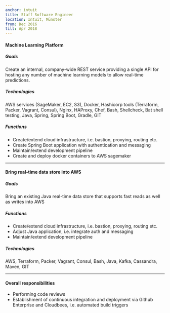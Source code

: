```yaml
---
anchor: intuit
title: Staff Software Engineer
location: Intuit, Münster
from: Dec 2016
till: Apr 2018
---
```


#### Machine Learning Platform

##### Goals
Create an internal, company-wide REST service providing a single API for hosting any number of machine learning models to allow real-time predictions.

##### Technologies
AWS services (SageMaker, EC2, S3), Docker, Hashicorp tools (Terraform, Packer, Vagrant, Consul), Nginx, HAProxy, Chef, Bash, Shellcheck, Bat shell testing, Java, Spring, Spring Boot, Gradle, GIT

##### Functions
* Create/extend cloud infrastructure, i.e. bastion, proxying, routing etc.
* Create Spring Boot application with authentication and messaging
* Maintain/extend development pipeline
* Create and deploy docker containers to AWS sagemaker


***


#### Bring real-time data store into AWS

##### Goals
Bring an existing Java real-time data store that supports fast reads as well as writes into AWS

##### Functions
* Create/extend cloud infrastructure, i.e. bastion, proxying, routing etc.
* Adjust Java application, i.e. integrate auth and messaging
* Maintain/extend development pipeline

##### Technologies
AWS, Terraform, Packer, Vagrant, Consul, Bash, Java, Kafka, Cassandra, Maven, GIT

***


#### Overall responsibilities
* Performing code reviews
* Establishment of continuous integration and deployment via Github
  Enterprise and Cloudbees, i.e. automated build triggers
